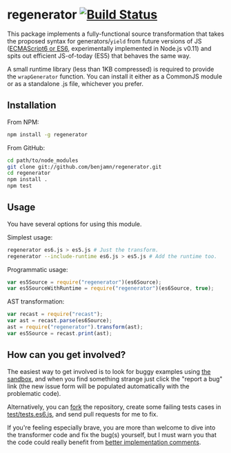 regenerator [![Build Status](https://travis-ci.org/facebook/regenerator.png?branch=master)](https://travis-ci.org/facebook/regenerator)
===

This package implements a fully-functional source transformation that
takes the proposed syntax for generators/`yield` from future versions of
JS ([ECMAScript6 or ES6](http://wiki.ecmascript.org/doku.php?id=harmony:specification_drafts), experimentally implemented in Node.js v0.11) and
spits out efficient JS-of-today (ES5) that behaves the same way.

A small runtime library (less than 1KB compressed) is required to provide the
`wrapGenerator` function. You can install it either as a CommonJS module
or as a standalone .js file, whichever you prefer.

Installation
---

From NPM:
```sh
npm install -g regenerator
```

From GitHub:
```sh
cd path/to/node_modules
git clone git://github.com/benjamn/regenerator.git
cd regenerator
npm install .
npm test
```

Usage
---

You have several options for using this module.

Simplest usage:
```sh
regenerator es6.js > es5.js # Just the transform.
regenerator --include-runtime es6.js > es5.js # Add the runtime too.
```

Programmatic usage:
```js
var es5Source = require("regenerator")(es6Source);
var es5SourceWithRuntime = require("regenerator")(es6Source, true);
```

AST transformation:
```js
var recast = require("recast");
var ast = recast.parse(es6Source);
ast = require("regenerator").transform(ast);
var es5Source = recast.print(ast);
```

How can you get involved?
---

The easiest way to get involved is to look for buggy examples using [the
sandbox](http://facebook.github.io/regenerator/), and when you find
something strange just click the "report a bug" link (the new issue form
will be populated automatically with the problematic code).

Alternatively, you can
[fork](https://github.com/facebook/regenerator/fork) the repository,
create some failing tests cases in [test/tests.es6.js](test/tests.es6.js),
and send pull requests for me to fix.

If you're feeling especially brave, you are more than welcome to dive into
the transformer code and fix the bug(s) yourself, but I must warn you that
the code could really benefit from [better implementation
comments](https://github.com/facebook/regenerator/issues/7).

